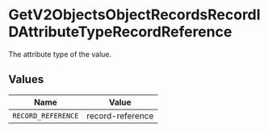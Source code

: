 # GetV2ObjectsObjectRecordsRecordIDAttributeTypeRecordReference

The attribute type of the value.


## Values

| Name               | Value              |
| ------------------ | ------------------ |
| `RECORD_REFERENCE` | record-reference   |